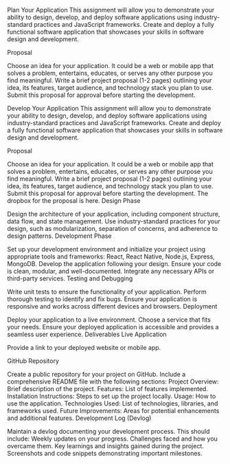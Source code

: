 Plan Your Application
This assignment will allow you to demonstrate your ability to design, develop, and deploy software applications using industry-standard practices and JavaScript frameworks. Create and deploy a fully functional software application that showcases your skills in software design and development.

Proposal

Choose an idea for your application. It could be a web or mobile app that solves a problem, entertains, educates, or serves any other purpose you find meaningful.
Write a brief project proposal (1-2 pages) outlining your idea, its features, target audience, and technology stack you plan to use. Submit this proposal for approval before starting the development.

Develop Your Application
This assignment will allow you to demonstrate your ability to design, develop, and deploy software applications using industry-standard practices and JavaScript frameworks. Create and deploy a fully functional software application that showcases your skills in software design and development.

Proposal

Choose an idea for your application. It could be a web or mobile app that solves a problem, entertains, educates, or serves any other purpose you find meaningful.
Write a brief project proposal (1-2 pages) outlining your idea, its features, target audience, and technology stack you plan to use. Submit this proposal for approval before starting the development.
The dropbox for the proposal is here.
Design Phase

Design the architecture of your application, including component structure, data flow, and state management.
Use industry-standard practices for your design, such as modularization, separation of concerns, and adherence to design patterns.
Development Phase

Set up your development environment and initialize your project using appropriate tools and frameworks: React, React Native, Node.js, Express, MongoDB.
Develop the application following your design. Ensure your code is clean, modular, and well-documented.
Integrate any necessary APIs or third-party services.
Testing and Debugging

Write unit tests to ensure the functionality of your application.
Perform thorough testing to identify and fix bugs.
Ensure your application is responsive and works across different devices and browsers.
Deployment

Deploy your application to a live environment. Choose a service that fits your needs.
Ensure your deployed application is accessible and provides a seamless user experience.
Deliverables
Live Application

Provide a link to your deployed website or mobile app.

GitHub Repository

Create a public repository for your project on GitHub.
Include a comprehensive README file with the following sections:
Project Overview: Brief description of the project.
Features: List of features implemented.
Installation Instructions: Steps to set up the project locally.
Usage: How to use the application.
Technologies Used: List of technologies, libraries, and frameworks used.
Future Improvements: Areas for potential enhancements and additional features.
Development Log (Devlog)

Maintain a devlog documenting your development process. This should include:
Weekly updates on your progress.
Challenges faced and how you overcame them.
Key learnings and insights gained during the project.
Screenshots and code snippets demonstrating important milestones.
